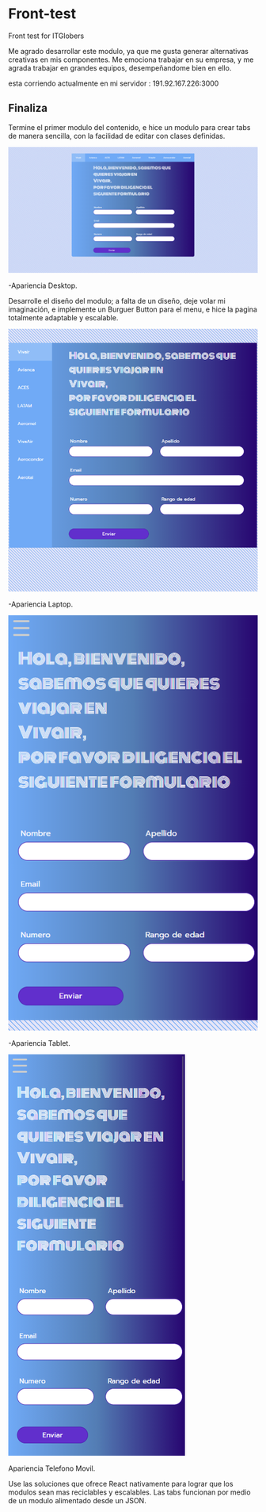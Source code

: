 # Front-test
Front test for ITGlobers

Me agrado desarrollar este modulo, ya que me gusta generar alternativas creativas en mis componentes. Me emociona trabajar en su empresa, y me agrada trabajar en grandes equipos, desempeñandome bien en ello.

esta corriendo actualmente en mi servidor : 191.92.167.226:3000

## Finaliza

Termine el primer modulo del contenido, e hice un modulo para crear tabs de manera sencilla, con la facilidad de editar con clases definidas. 


![picture](https://github.com/KKGoo/airline/blob/master/public/desktop.png)

-Apariencia Desktop.

Desarrolle el diseño del modulo; a falta de un diseño, deje volar mi imaginación, e implemente un Burguer Button para el menu, e hice la pagina totalmente adaptable y escalable.


![picture](https://github.com/KKGoo/airline/blob/master/public/laptop.png)

-Apariencia Laptop.

![picture](https://github.com/KKGoo/airline/blob/master/public/phoneL.png)

-Apariencia Tablet.

![picture](https://github.com/KKGoo/airline/blob/master/public/phone.png)

Apariencia Telefono Movil.


Use las soluciones que ofrece React nativamente para lograr que los modulos sean mas reciclables y escalables. Las tabs funcionan por medio de un modulo alimentado desde un JSON.

 
